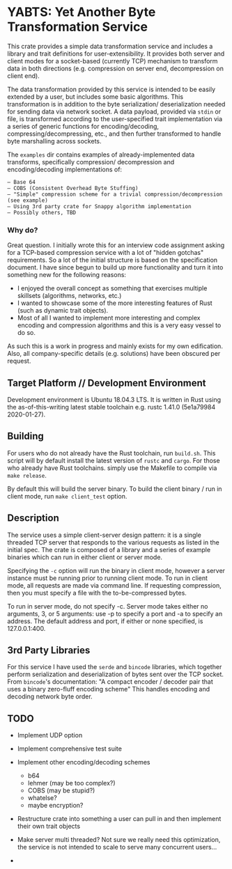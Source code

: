 # YABTS: Yet Another Byte Transformation Service #

This crate provides a simple data transformation service and includes a library 
and trait definitions for user-extensibility. It provides both server and client 
modes for a socket-based (currently TCP) mechanism to transform data in both 
directions (e.g. compression on server end, decompression on client end). 

The data transformation provided by this service is intended to be easily extended 
by a user, but includes some basic algorithms. This transformation is in addition 
to the byte serialization/ deserialization needed for sending data via network 
socket. A data payload, provided via `stdin` or file, is transformed according to 
the user-specified trait implementation via a series of generic functions for 
encoding/decoding, compressing/decompressing, etc., and then further transformed 
to handle byte marshalling across sockets. 

The `examples` dir contains  examples of already-implemented data transforms, 
specifically compression/ decompression and encoding/decoding implementations of:

    – Base 64
    – COBS (Consistent Overhead Byte Stuffing)
    – "Simple" compression scheme for a trivial compression/decompression (see example)
    – Using 3rd party crate for Snappy algorithm implementation
    – Possibly others, TBD

### Why do? ###

Great question. I initially wrote this for an interview code assignment asking for a 
TCP-based compression service with a lot of "hidden gotchas" requirements. So a lot 
of the initial structure is based on the specification document. 
I have since begun to build up more functionality and turn it into something new
 for the following reasons:
 - I enjoyed the overall concept as something that exercises multiple skillsets (algorithms, networks, etc.) 
 - I wanted to showcase some of the more interesting features of Rust 
(such as dynamic trait objects). 
 - Most of all I wanted to implement more interesting and complex 
 encoding and compression algorithms and this is a very easy vessel to do so.
 
As such this is a work in progress and mainly exists for my own edification. Also, all company-specific details (e.g. solutions) have
been obscured per request. 

## Target Platform // Development Environment ##

Development environment is Ubuntu 18.04.3 LTS. It is written in Rust using the 
as-of-this-writing latest stable toolchain e.g. rustc 1.41.0 (5e1a79984 2020-01-27).

## Building ##
 
For users who do not already have the Rust toolchain, run `build.sh`. This script 
will by default install the latest version of `rustc` and `cargo`. For those who
already have Rust toolchains. simply use the Makefile to compile via `make release`. 

By default this will build the server binary. To build the client binary / run in
client mode, run `make client_test` option. 

## Description ##

The service uses a simple client-server design pattern: it is a single
threaded TCP server that responds to the various requests as listed 
in the initial spec. The crate is composed of a library and a series of example binaries 
which can run in either client or server mode. 

Specifying the `-c` option will run the binary in client mode, however a server instance 
must be running prior to running client mode. To run in client mode, all requests
are made via command line. If requesting compression, then you must specify a file
with the to-be-compressed bytes.  

To run in server mode, do not specify -c. Server mode takes either no arguments, 3, 
or 5 arguments: use -p to specify a port and -a to specify an address. 
The default address and port, if either or none specified, is 127.0.0.1:400.


## 3rd Party Libraries ##

For this service I have used the `serde` and `bincode` libraries, which together
perform serialization and deserialization of bytes sent over the TCP socket. From 
`bincode`'s documentation: "A compact encoder / decoder pair that uses a binary 
zero-fluff encoding scheme" This handles encoding and decoding network byte order.


## TODO ##
- Implement UDP option
- Implement comprehensive test suite
- Implement other encoding/decoding schemes
    
    - b64
    - lehmer (may be too complex?)
    - COBS (may be stupid?)
    - whatelse?
    - maybe encryption?
   
- Restructure crate into something a user can pull in and then implement their own trait objects
- Make server multi threaded? Not sure we really need this optimization, 
the service is not intended to scale to serve many concurrent users...
- 
